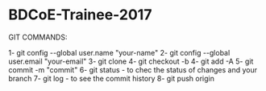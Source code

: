 # BDCoE-Trainee-2017


GIT COMMANDS:

1- git config --global user.name "your-name"
2- git config --global user.email "your-email"
3- git clone <repo-url>
4- git checkout -b <branch-name>
4- git add -A
5- git commit -m "commit"
6- git status  - to chec the status of changes and your branch
7- git log   - to see the commit history
8- git push origin <branch>
